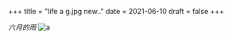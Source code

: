 +++
title = "life a g.jpg new.."
date = 2021-06-10
draft = false
+++

*六月的雨*
![a](/images/photos/g.jpg)
